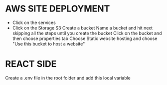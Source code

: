 # AWS SITE DEPLOYMENT
* Click on the services
* Click on the Storage S3
Create a bucket
Name a bucket and hit next skipping all the steps until you create the bucket
Click on the bucket and then choose properties tab
Choose Static website hosting and choose "Use this bucket to host a website"
# REACT SIDE
Create a .env file in the root folder and add this local variable
